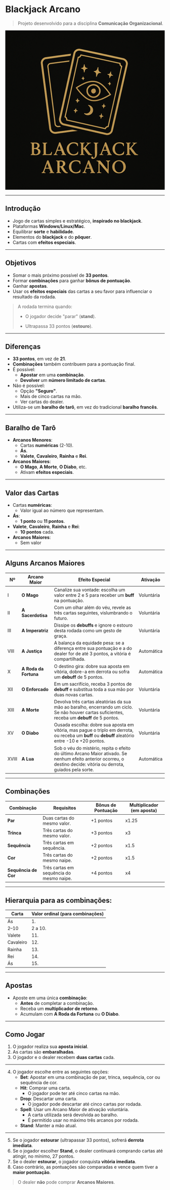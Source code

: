 # Blackjack Arcano

> Projeto desenvolvido para a disciplina **Comunicação Organizacional**.

![Logo](assets/logo.png)

---

## Introdução

- Jogo de cartas simples e estratégico, **inspirado no blackjack**.
- Plataformas **Windows/Linux/Mac**.
- Equilibrar **sorte** e **habilidade**.
- Elementos do **blackjack** e do **pôquer**.
- Cartas com **efeitos especiais**.

---

## Objetivos

- Somar o mais próximo possível de **33 pontos**.
- Formar **combinações** para ganhar **bônus de pontuação**.
- Ganhar **apostas**.
- Usar os **efeitos especiais** das cartas a seu favor para influenciar o resultado da rodada.

> A rodada termina quando:
>
> - O jogador decide "parar" (**stand**).
>
> - Ultrapassa 33 pontos (**estouro**).

---

## Diferenças

- **33 pontos**, em vez de **21**.
- **Combinações** também contribuem para a pontuação final.
- É possível:
    - **Apostar** em uma **combinação**.
    - **Devolver** um **número limitado de cartas**.
- Não é possível:
    - Opção **"Seguro"**.
    - Mais de cinco cartas na mão.
    - Ver cartas do dealer.
- Utiliza-se um **baralho de tarô**, em vez do tradicional **baralho francês**.

---

## Baralho de Tarô

- **Arcanos Menores**:
    - Cartas **numéricas** (2-10).
    - **Ás**.
    - **Valete**, **Cavaleiro**, **Rainha** e **Rei**.
- **Arcanos Maiores**:
    - **O Mago**, **A Morte**, **O Diabo**, etc.
    - Ativam **efeitos especiais**.

---

## Valor das Cartas

- Cartas **numéricas**:
    - Valor igual ao número que representam.
- **Ás**:
    - **1 ponto** ou **11 pontos**.
- **Valete**, **Cavaleiro**, **Rainha** e **Rei**:
    - **10 pontos** cada.
- **Arcanos Maiores**:
    - Sem valor

---

## Alguns Arcanos Maiores

| Nº    | Arcano Maior          | Efeito Especial                                                                                                                                                     | Ativação   |
| ----- | --------------------- | ------------------------------------------------------------------------------------------------------------------------------------------------------------------- | ---------- |
| I     | **O Mago**            | Canalize sua vontade: escolha um valor entre 2 e 5 para receber um **buff** na pontuação.                                                                           | Voluntária |
| II    | **A Sacerdotisa**     | Com um olhar além do véu, revele as três cartas seguintes, vislumbrando o futuro.                                                                                   | Voluntária |
| III   | **A Imperatriz**      | Dissipe os **debuffs** e ignore o estouro desta rodada como um gesto de graça.                                                                                      | Voluntária |
| VIII  | **A Justiça**         | A balança da equidade pesa: se a diferença entre sua pontuação e a do dealer for de até 3 pontos, a vitória é compartilhada.                                        | Automática |
| X     | **A Roda da Fortuna** | O destino gira: dobre sua aposta em vitória, dobre-a em derrota ou sofra um **debuff** de 5 pontos.                                                                 | Automática |
| XII   | **O Enforcado**       | Em um sacrifício, receba 3 pontos de **debuff** e substitua toda a sua mão por duas novas cartas.                                                                   | Voluntária |
| XIII  | **A Morte**           | Devolva três cartas aleatórias da sua mão ao baralho, encerrando um ciclo. Se não houver cartas suficientes, receba um **debuff** de 5 pontos.                      | Voluntária |
| XV    | **O Diabo**           | Ousada escolha: dobre sua aposta em vitória, mas pague o triplo em derrota, ou receba um **buff** ou **debuff** aleatório entre -10 e +20 pontos.                   | Voluntária |
| XVIII | **A Lua**             | Sob o véu do mistério, repita o efeito do último Arcano Maior ativado. Se nenhum efeito anterior ocorreu, o destino decide: vitória ou derrota, guiados pela sorte. | Automática |

---

## Combinações

| Combinação           | Requisitos                                      | Bônus de Pontuação | Multiplicador (em aposta) |
| -------------------- | ----------------------------------------------- | ------------------ | ------------------------- |
| **Par**              | Duas cartas do mesmo valor.                     | +1 pontos          | x1.25                     |
| **Trinca**           | Três cartas do mesmo valor.                     | +3 pontos          | x3                        |
| **Sequência**        | Três cartas em sequência.                       | +2 pontos          | x1.5                      |
| **Cor**              | Três cartas do mesmo naipe.                     | +2 pontos          | x1.5                      |
| **Sequência de Cor** | Três cartas em sequência do mesmo naipe.        | +4 pontos          | x4                        |

---

## Hierarquia para as combinações:

| Carta      | Valor ordinal (para combinações) |
| ---------- | -------------------------------- |
| Ás         | 1.                               |
| 2–10       | 2 a 10.                          |
| Valete     | 11.                              |
| Cavaleiro  | 12.                              |
| Rainha     | 13.                              |
| Rei        | 14.                              |
| Ás         | 15.                              |

---

## Apostas
- Aposte em uma única **combinação**:
    - **Antes** de completar a combinação.
    - Receba um **multiplicador de retorno**.
    - Acumulam com **A Roda da Fortuna** ou **O Diabo**.

---

## Como Jogar
1. O jogador realiza sua **aposta inicial**.
2. As cartas são **embaralhadas**.
3. O jogador e o dealer recebem **duas cartas** cada.

---

4. O jogador escolhe entre as seguintes opções:
    - **Bet**: Apostar em uma combinação de par, trinca, sequência, cor ou sequência de cor.
    - **Hit**: Comprar uma carta.
        - O jogador pode ter até cinco cartas na mão. 
    - **Drop**: Descartar uma carta.
        - O jogador pode descartar até cinco cartas por rodada. 
    - **Spell**: Usar um Arcano Maior de ativação voluntária.
        - A carta utilizada será devolvida ao baralho. 
        - É permitido usar no máximo três arcanos por rodada.
    - **Stand**: Manter a mão atual.

---

5. Se o jogador **estourar** (ultrapassar 33 pontos), sofrerá **derrota imediata**.
6. Se o jogador escolher **Stand**, o dealer continuará comprando cartas até atingir, no mínimo, 27 pontos.
7. Se o dealer **estourar**, o jogador conquista **vitória imediata**.
8. Caso contrário, as pontuações são comparadas e vence quem tiver a **maior pontuação**.

> O dealer **não** pode comprar **Arcanos Maiores**.